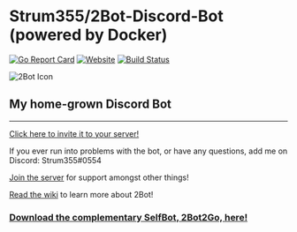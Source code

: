 # Strum355/2Bot-Discord-Bot (powered by Docker)

[![Go Report Card](https://goreportcard.com/badge/github.com/Strum355/2Bot-Discord-Bot)](https://goreportcard.com/report/github.com/Strum355/2Bot-Discord-Bot)
[![Website](https://img.shields.io/badge/discord-2Bot%20Server-blue.svg)](https://discord.gg/9T34Y6u)
[![Build Status](https://ci.netsoc.co/api/badges/UCCNetworkingSociety/Netsoc-Discord-Bot/status.svg?branch=master)](https://ci.netsoc.co/Strum355/2Bot-Discord-Bot/)

![2Bot Icon](https://noahsc.xyz/2Bot/2Bot-half.png)

## My home-grown Discord Bot

---

[Click here to invite it to your server!](https://discordapp.com/api/oauth2/authorize?client_id=301819949683572738&scope=bot&permissions=11264)

If you ever run into problems with the bot, or have any questions, add me on Discord: Strum355#0554

[Join the server](https://discord.gg/9T34Y6u) for support amongst other things!

[Read the wiki](https://github.com/Strum355/2Bot-Discord-Bot/wiki) to learn more about 2Bot!

### [Download the complementary SelfBot, 2Bot2Go, here!](https://github.com/Strum355/2Bot2Go)
